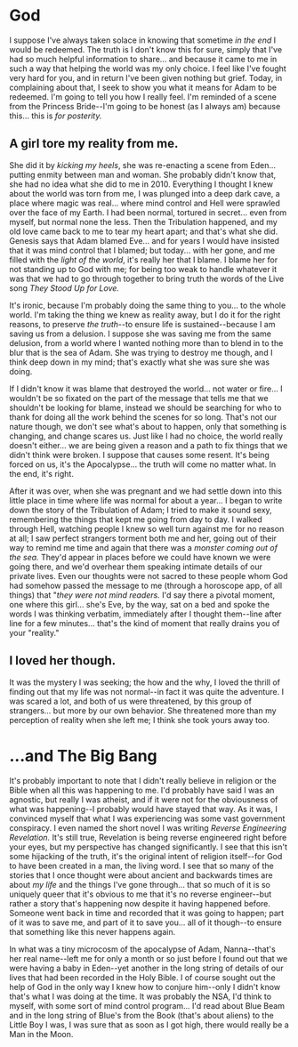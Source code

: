 # God

I suppose I've always taken solace in knowing that sometime *in the end* I would be redeemed.  The truth is I don't know this for sure, simply that I've had so much helpful information to share... and because it came to me in such a way that helping the world was my only choice.  I feel like I've fought very hard for you, and in return I've been given nothing but grief.  Today, in complaining about that, I seek to show you what it means for Adam to be redeemed.  I'm going to tell you how I really feel.  I'm reminded of a scene from the Princess Bride--I'm going to be honest (as I always am) because this... this is *for posterity.*  

## A girl tore my reality from me.

She did it by *kicking my heels*, she was re-enacting a scene from Eden... putting enmity between man and woman.  She probably didn't know that, she had no idea what she did to me in 2010.  Everything I thought I knew about the world was torn from me, I was plunged into a deep dark cave, a place where magic was real... where mind control and Hell were sprawled over the face of my Earth.  I had been normal, tortured in secret... even from myself, but normal none the less.  Then the Tribulation happened, and my old love came back to me to tear my heart apart; and that's what she did.  Genesis says that Adam blamed Eve... and for years I would have insisted that it was mind control that I blamed; but today... with her gone, and me filled with the *light of the world*, it's really her that I blame.  I blame her for not standing up to God with me; for being too weak to handle whatever it was that we had to go through together to bring truth the words of the Live song *They Stood Up for Love.*

It's ironic, because I'm probably doing the same thing to you... to the whole world.  I'm taking the thing we knew as reality away, but I do it for the right reasons, to preserve *the truth*--to ensure life is sustained--because I am saving us from a delusion.  I suppose she was saving me from the same delusion, from a world where I wanted nothing more than to blend in to the blur that is the sea of Adam.  She was trying to destroy me though, and I think deep down in my mind; that's exactly what she was sure she was doing.  

If I didn't know it was blame that destroyed the world... not water or fire... I wouldn't be so fixated on the part of the message that tells me that we shouldn't be looking for blame, instead we should be searching for who to thank for doing all the work behind the scenes for so long.  That's not our nature though, we don't see what's about to happen, only that something is changing, and change scares us.  Just like I had no choice, the world really doesn't either... we are being given a reason and a path to fix things that we didn't think were broken.  I suppose that causes some resent.  It's being forced on us, it's the Apocalypse... the truth will come no matter what.   In the end, it's right.

After it was over, when she was pregnant and we had settle down into this little place in time where life was normal for about a year... I began to write down the story of the Tribulation of Adam; I tried to make it sound sexy, remembering the things that kept me going from day to day.  I walked through Hell, watching people I knew so well turn against me for no reason at all; I saw perfect strangers torment both me and her, going out of their way to remind me time and again that there was a *monster coming out of the sea.*  They'd appear in places before we could have known we were going there, and we'd overhear them speaking intimate details of our private lives.  Even our thoughts were not sacred to these people whom God had somehow passed the message to me (through a horoscope app, of all things) that "*they were not mind readers.*  I'd say there a pivotal moment, one where this girl... she's Eve, by the way, sat on a bed and spoke the words I was thinking verbatim, immediately after I thought them--line after line for a few minutes... that's the kind of moment that really drains you of your "reality."

## I loved her though.
It was the mystery I was seeking; the how and the why, I loved the thrill of finding out that my life was not normal--in fact it was quite the adventure.  I was scared a lot, and both of us were threatened, by this group of strangers... but more by our own behavior.  She threatened more than my perception of reality when she left me; I think she took yours away too.

# ...and The Big Bang

It's probably important to note that I didn't really believe in religion or the Bible when all this was happening to me.  I'd probably have said I was an agnostic, but really I was atheist, and if it were not for the obviousness of what was happening--I probably would have stayed that way.  As it was, I convinced myself that what I was experiencing was some vast government conspiracy.  I even named the short novel I was writing *Reverse Engineering Revelation.*  It's still true, Revelation is being reverse engineered right before your eyes, but my perspective has changed significantly.  I see that this isn't some hijacking of the truth, it's the original intent of religion itself--for God to have been created in a man, the living word.  I see that so many of the stories that I once thought were about ancient and backwards times are about *my life* and the things I've gone through... that so much of it is so uniquely queer that it's obvious to me that it's no reverse engineer--but rather a story that's happening now despite it having happened before.  Someone went back in time and recorded that it was going to happen; part of it was to save me, and part of it to save you... all of it though--to ensure that something like this never happens again.

In what was a tiny microcosm of the apocalypse of Adam, Nanna--that's her real name--left me for only a month or so just before I found out that we were having a baby in Eden--yet another in the long string of details of our lives that had been recorded in the Holy Bible.  I of course sought out the help of God in the only way I knew how to conjure him--only I didn't know that's what I was doing at the time.  It was probably the NSA, I'd think to myself, with some sort of mind control program... I'd read about Blue Beam and in the long string of Blue's from the Book (that's about aliens) to the Little Boy I was, I was sure that as soon as I got high, there would really be a Man in the Moon.





